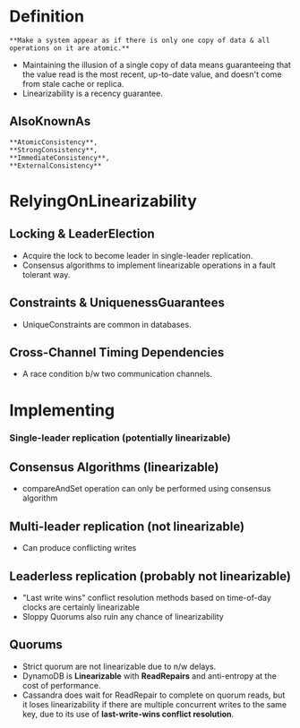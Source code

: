 # Definition
    **Make a system appear as if there is only one copy of data & all operations on it are atomic.**
- Maintaining the illusion of a single copy of data means guaranteeing that the value read is the most recent, up-to-date value, and doesn't come from stale cache or replica.
- Linearizability is a recency guarantee.
## AlsoKnownAs 
    **AtomicConsistency**, 
    **StrongConsistency**, 
    **ImmediateConsistency**, 
    **ExternalConsistency**

# RelyingOnLinearizability
## Locking & LeaderElection
- Acquire the lock to become leader in single-leader replication.
- Consensus algorithms to implement linearizable operations in a fault tolerant way.
## Constraints & UniquenessGuarantees
- UniqueConstraints are common in databases.  
## Cross-Channel Timing Dependencies
- A race condition b/w two communication channels.

# Implementing
### Single-leader replication (potentially linearizable)
## Consensus Algorithms (linearizable)
- compareAndSet operation can only be performed using consensus algorithm
## Multi-leader replication (not linearizable)
- Can produce conflicting writes
## Leaderless replication (probably not linearizable)
- "Last write wins" conflict resolution methods based on time-of-day clocks are certainly linearizable
- Sloppy Quorums also ruin any chance of linearizability
## Quorums
- Strict quorum are not linearizable due to n/w delays.
- DynamoDB is **Linearizable** with **ReadRepairs** and anti-entropy at the cost of performance.
- Cassandra does wait for ReadRepair to complete on quorum reads, but it loses linearizability if there are multiple concurrent writes to the same key,
  due to its use of **last-write-wins conflict resolution**. 

